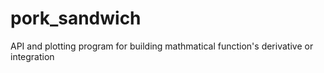 # pork_sandwich 
API and plotting program for building mathmatical function's derivative or integration
